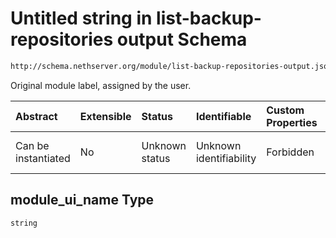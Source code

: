 # Untitled string in list-backup-repositories output Schema

```txt
http://schema.nethserver.org/module/list-backup-repositories-output.json#/items/properties/module_ui_name
```

Original module label, assigned by the user.

| Abstract            | Extensible | Status         | Identifiable            | Custom Properties | Additional Properties | Access Restrictions | Defined In                                                                                                   |
| :------------------ | :--------- | :------------- | :---------------------- | :---------------- | :-------------------- | :------------------ | :----------------------------------------------------------------------------------------------------------- |
| Can be instantiated | No         | Unknown status | Unknown identifiability | Forbidden         | Allowed               | none                | [list-backup-repositories-output.json\*](module/list-backup-repositories-output.json "open original schema") |

## module\_ui\_name Type

`string`
